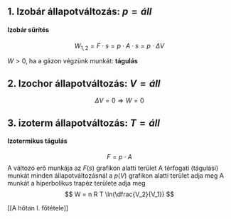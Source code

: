 ## 1. Izobár állapotváltozás: $p = áll$
#### Izobár sűrítés
$$
W_{1,2} = F \cdot s =
p \cdot A \cdot s =
p \cdot \Delta V
$$

$W > 0$, ha a gázon végzünk munkát: __tágulás__

## 2. Izochor állapotváltozás: $V = áll$
$$
\Delta V = 0 \Rightarrow W = 0
$$

## 3. izoterm állapotváltozás: $T = áll$
#### Izotermikus tágulás
$$
F = p \cdot A
$$
A változó erő munkája az $F(s)$ grafikon alatti terület
A térfogati (tágulási) munkát  minden állapotváltozásnál a $p(V)$ grafikon alatti terület adja meg
A munkát a hiperbolikus trapéz területe adja meg
$$
W = n R T \ln(\dfrac{V_2}{V_1})
$$

[[A hőtan I. főtétele]]